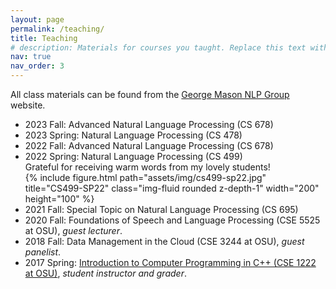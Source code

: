 ```yaml
---
layout: page
permalink: /teaching/
title: Teaching
# description: Materials for courses you taught. Replace this text with your description.
nav: true
nav_order: 3
---
```


<!-- For now, this page is assumed to be a static description of your courses. You can convert it to a collection similar to `_projects/` so that you can have a dedicated page for each course.

Organize your courses by years, topics, or universities, however you like! -->

All class materials can be found from the <a href="https://nlp.cs.gmu.edu/">George Mason NLP Group</a> website.

<ul>
    <li>2023 Fall: Advanced Natural Language Processing (CS 678)</li>
    <li>2023 Spring: Natural Language Processing (CS 478)</li>
    <li>2022 Fall: Advanced Natural Language Processing (CS 678)</li>
    <li>2022 Spring: Natural Language Processing (CS 499)<br>
    Grateful for receiving warm words from my lovely students!<br>
    <div class="row">
        <div class="col-sm-3">
            {% include figure.html path="assets/img/cs499-sp22.jpg" title="CS499-SP22" class="img-fluid rounded z-depth-1" width="200" height="100" %}
        </div>
    </div>
    </li>
    <li>2021 Fall: Special Topic on Natural Language Processing (CS 695)</li>
    <!-- <li>2020 Fall: CSE Panel: Graduate School Experience and Expectation, <i>guest panelist</i>.</li> -->
    <li>2020 Fall: Foundations of Speech and Language Processing (CSE 5525 at OSU), <i>guest lecturer</i>.</li>
    <li>2018 Fall: Data Management in the Cloud (CSE 3244 at OSU), <i>guest panelist</i>.</li>					 
    <li>2017 Spring: <a href="http://web.cse.ohio-state.edu/cse1222/">Introduction to Computer Programming in C++ (CSE 1222 at OSU)</a>, <i>student instructor and grader</i>.</li>
</ul>
